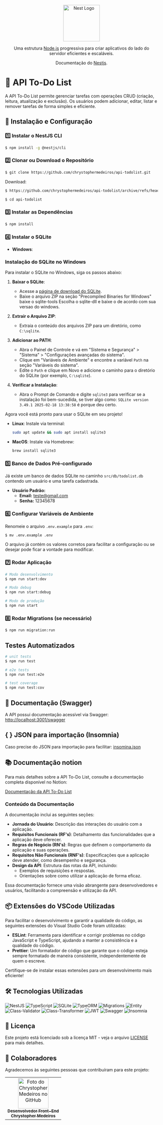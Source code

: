 <p align="center">
  <a href="http://nestjs.com/" target="blank"><img src="https://nestjs.com/img/logo-small.svg" width="120" alt="Nest Logo" /></a>
</p>
 <p align="center">Uma estrutura <a href="http://nodejs.org" target="_blank">Node.js</a> progressiva para criar aplicativos do lado do servidor eficientes e escaláveis.</p>
    <p align="center">

<p align="center">Documentação do <a href="https://docs.nestjs.com/" target="_blank">Nestjs</a>.</p>
    <p align="center">


# 📌 API To-Do List

A API To-Do List permite gerenciar tarefas com operações CRUD (criação, leitura, atualização e exclusão). Os usuários podem adicionar, editar, listar e remover tarefas de forma simples e eficiente.

## 🚀 Instalação e Configuração

### 1️⃣ Instalar o NestJS CLI
```bash
$ npm install -g @nestjs/cli
```

### 2️⃣ Clonar ou Download o Repositório
```bash
$ git clone https://github.com/chrystophermedeiros/api-todolist.git
```

Download:
```bash
$ https://github.com/chrystophermedeiros/api-todolist/archive/refs/heads/main.zip
```

```bash
$ cd api-todolist
```

### 3️⃣ Instalar as Dependências
```bash
$ npm install
```

### 4️⃣ Instalar o SQLite

- **Windows**:
### Instalação do SQLite no Windows

Para instalar o SQLite no Windows, siga os passos abaixo:

1. **Baixar o SQLite**:
   - Acesse a [página de download do SQLite](https://www.sqlite.org/download.html).
   - Baixe o arquivo ZIP na seção "Precompiled Binaries for Windows" baixe o sqlite-tools Escolha o sqlite-dll e baixe o de acordo com sua versao do windows.

2. **Extrair o Arquivo ZIP**:
   - Extraia o conteúdo dos arquivos ZIP para um diretório, como `C:\sqlite`.

3. **Adicionar ao PATH**:
   - Abra o Painel de Controle e vá em "Sistema e Segurança" > "Sistema" > "Configurações avançadas do sistema".
   - Clique em "Variáveis de Ambiente" e encontre a variável `Path` na seção "Variáveis do sistema".
   - Edite o `Path` e clique em Novo e adicione o caminho para o diretório do SQLite (por exemplo, `C:\sqlite`).

4. **Verificar a Instalação**:
   - Abra o Prompt de Comando e digite `sqlite3` para verificar se a instalação foi bem-sucedida, se tiver algo como: `SQLite version 3.49.1 2025-02-18 13:38:58` é porque deu certo.

  Agora você está pronto para usar o SQLite em seu projeto!


- **Linux**: Instale via terminal:
  ```bash
  sudo apt update && sudo apt install sqlite3
  ```
- **MacOS**: Instale via Homebrew:
  ```bash
  brew install sqlite3
  ```

### 5️⃣ Banco de Dados Pré-configurado
Já existe um banco de dados SQLite no caminho `src/db/todolist.db` contendo um usuário e uma tarefa cadastrada.

- **Usuário Padrão:**
  - **Email:** teste@gmail.com
  - **Senha:** 12345678

### 6️⃣ Configurar Variáveis de Ambiente
Renomeie o arquivo `.env.example` para `.env`:
```bash
$ mv .env.example .env
```
O arquivo já contém os valores corretos para facilitar a configuração ou se desejar pode ficar a vontade para modificar.

### 7️⃣ Rodar Aplicação
```bash
# Modo desenvolvimento
$ npm run start:dev

# Modo debug
$ npm run start:debug

# Modo de produção 
$ npm run start
```

### 8️⃣ Rodar Migrations (se necessário)
```bash
$ npm run migration:run
```

## Testes Automatizados

```bash
# unit tests
$ npm run test

# e2e tests
$ npm run test:e2e

# test coverage
$ npm run test:cov
```

## 📄 Documentação (Swagger)
A API possui documentação acessível via Swagger:
[http://localhost:3001/swagger](http://localhost:3001/swagger)

## {  } JSON para importação (Insomnia)
Caso precise do JSON para importação para facilitar:
[insomina.json](https://drive.google.com/file/d/1aiKybecKou62P12s-aA6V9Vw7u1y42Nz/view?usp=sharing)


## 📚 Documentação notion

Para mais detalhes sobre a API To-Do List, consulte a documentação completa disponível no Notion:

[Documentação da API To-Do List](https://www.notion.so/To-Do-List-1a1970cffeb88074ba67ce0fe4c85fa8?pvs=4)

### Conteúdo da Documentação

A documentação inclui as seguintes seções:

- **Jornada do Usuário**: Descrição das interações do usuário com a aplicação.
- **Requisitos Funcionais (RF's)**: Detalhamento das funcionalidades que a aplicação deve oferecer.
- **Regras de Negócio (RN's)**: Regras que definem o comportamento da aplicação e suas operações.
- **Requisitos Não Funcionais (RNF's)**: Especificações que a aplicação deve atender, como desempenho e segurança.
- **Design da API**: Estrutura das rotas da API, incluindo:
  - Exemplos de requisições e respostas.
  - Orientações sobre como utilizar a aplicação de forma eficaz.

Essa documentação fornece uma visão abrangente para desenvolvedores e usuários, facilitando a compreensão e utilização da API.



## 📦 Extensões do VSCode Utilizadas

Para facilitar o desenvolvimento e garantir a qualidade do código, as seguintes extensões do Visual Studio Code foram utilizadas:

- **ESLint**: Ferramenta para identificar e corrigir problemas no código JavaScript e TypeScript, ajudando a manter a consistência e a qualidade do código.
- **Prettier**: Um formatador de código que garante que o código esteja sempre formatado de maneira consistente, independentemente de quem o escreve.

Certifique-se de instalar essas extensões para um desenvolvimento mais eficiente!


## 🛠 Tecnologias Utilizadas

![NestJS](https://img.shields.io/badge/NestJS-E0234E?style=for-the-badge&logo=nestjs&logoColor=white)
![TypeScript](https://img.shields.io/badge/TypeScript-007ACC?style=for-the-badge&logo=typescript&logoColor=white)
![SQLite](https://img.shields.io/badge/SQLite-003B57?style=for-the-badge&logo=sqlite&logoColor=white)
![TypeORM](https://img.shields.io/badge/TypeORM-FF5733?style=for-the-badge)
![Migrations](https://img.shields.io/badge/Migrations-563D7C?style=for-the-badge)
![Entity](https://img.shields.io/badge/Entity-1D3B8F?style=for-the-badge)
![Class-Validator](https://img.shields.io/badge/Class--Validator-EC407A?style=for-the-badge)
![Class-Transformer](https://img.shields.io/badge/Class--Transformer-7B1FA2?style=for-the-badge)
![JWT](https://img.shields.io/badge/JWT-000000?style=for-the-badge&logo=jsonwebtokens&logoColor=white)
![Swagger](https://img.shields.io/badge/Swagger-85EA2D?style=for-the-badge&logo=swagger&logoColor=white)
![Insomnia](https://img.shields.io/badge/Insomnia-5849BE?style=for-the-badge&logo=insomnia&logoColor=white)



## 📜 Licença

Este projeto está licenciado sob a licença MIT - veja o arquivo [LICENSE](https://github.com/chrystophermedeiros/api-todolist/blob/main/LICENSE) para mais detalhes.

## 🤝 Colaboradores

Agradecemos às seguintes pessoas que contribuíram para este projeto:

<table>
  <tr>
    <td align="center">
      <a href="https://www.linkedin.com/in/chrystopher-medeiros/" title="Linkedin">
        <img src="https://avatars.githubusercontent.com/u/91420438?v=4" width="100px;" alt="Foto do Chrystopher Medeiros no GitHub"/><br>
        <sub>
          <b>Desenvolvedor Front-End</b>
          <br>
          <b>Chrystopher Medeiros</b>
        </sub>
      </a>
    </td>
  </tr>
</table>


